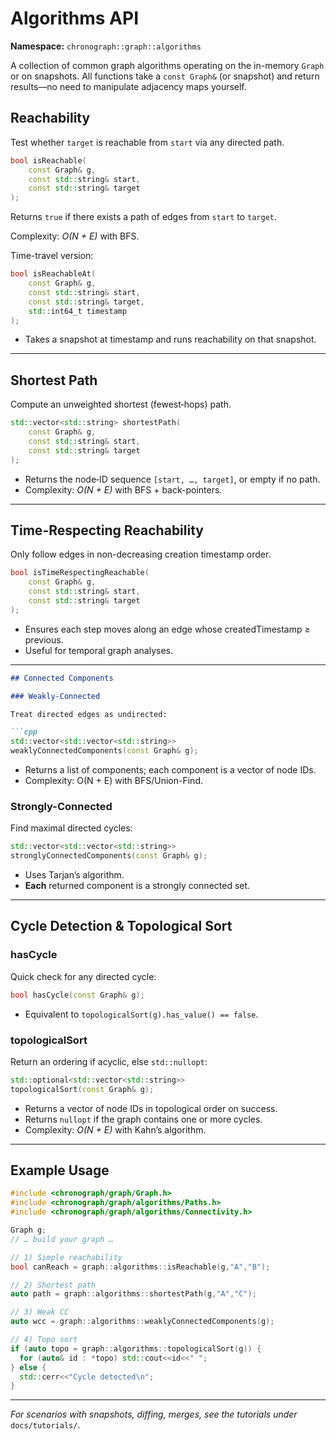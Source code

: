 # Algorithms API

**Namespace:** `chronograph::graph::algorithms`  

A collection of common graph algorithms operating on the in-memory `Graph` or on snapshots. All functions take a `const Graph&` (or snapshot) and return results—no need to manipulate adjacency maps yourself.

## Reachability

Test whether `target` is reachable from `start` via any directed path.

```cpp
bool isReachable(
    const Graph& g,
    const std::string& start,
    const std::string& target
);
```

Returns `true` if there exists a path of edges from `start` to `target`.

Complexity: *O(N + E)* with BFS.

Time-travel version:
```cpp
bool isReachableAt(
    const Graph& g,
    const std::string& start,
    const std::string& target,
    std::int64_t timestamp
);
```
- Takes a snapshot at timestamp and runs reachability on that snapshot.

---

## Shortest Path

Compute an unweighted shortest (fewest‐hops) path.

```cpp
std::vector<std::string> shortestPath(
    const Graph& g,
    const std::string& start,
    const std::string& target
);
```
- Returns the node‐ID sequence `[start, …, target]`, or empty if no path.
- Complexity: *O(N + E)* with BFS + back-pointers.

---

## Time-Respecting Reachability

Only follow edges in non-decreasing creation timestamp order.

```cpp
bool isTimeRespectingReachable(
    const Graph& g,
    const std::string& start,
    const std::string& target
);
```
- Ensures each step moves along an edge whose createdTimestamp ≥ previous.
- Useful for temporal graph analyses.

---

```markdown
## Connected Components

### Weakly-Connected

Treat directed edges as undirected:

```cpp
std::vector<std::vector<std::string>>
weaklyConnectedComponents(const Graph& g);
```
- Returns a list of components; each component is a vector of node IDs.
- Complexity: O(N + E) with BFS/Union-Find.

### Strongly-Connected
Find maximal directed cycles:
```cpp
std::vector<std::vector<std::string>>
stronglyConnectedComponents(const Graph& g);
```
- Uses Tarjan’s algorithm.
- **Each** returned component is a strongly connected set.

---

## Cycle Detection & Topological Sort

### hasCycle

Quick check for any directed cycle:

```cpp
bool hasCycle(const Graph& g);
```
- Equivalent to `topologicalSort(g).has_value() == false`.

### topologicalSort

Return an ordering if acyclic, else `std::nullopt`:

```cpp
std::optional<std::vector<std::string>>
topologicalSort(const Graph& g);
```

- Returns a vector of node IDs in topological order on success.
- Returns `nullopt` if the graph contains one or more cycles.
- Complexity: *O(N + E)* with Kahn’s algorithm.

---

## Example Usage

```cpp
#include <chronograph/graph/Graph.h>
#include <chronograph/graph/algorithms/Paths.h>
#include <chronograph/graph/algorithms/Connectivity.h>

Graph g;
// … build your graph …

// 1) Simple reachability
bool canReach = graph::algorithms::isReachable(g,"A","B");

// 2) Shortest path
auto path = graph::algorithms::shortestPath(g,"A","C");

// 3) Weak CC
auto wcc = graph::algorithms::weaklyConnectedComponents(g);

// 4) Topo sort
if (auto topo = graph::algorithms::topologicalSort(g)) {
  for (auto& id : *topo) std::cout<<id<<" ";
} else {
  std::cerr<<"Cycle detected\n";
}
```

---

*For scenarios with snapshots, diffing, merges, see the tutorials under* `docs/tutorials/`.  
